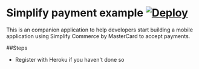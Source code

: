 Simplify payment example [![Deploy](https://www.herokucdn.com/deploy/button.png)](https://heroku.com/deploy)
=========================
This is an companion application to help developers start building a mobile application using Simplify Commerce by MasterCard to accept payments.


##Steps

* Register with Heroku if you haven't done so